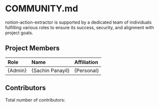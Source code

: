 # COMMUNITY.md

notion-action-extractor is supported by a dedicated team of individuals fulfilling various roles to ensure its success, security, and alignment with project goals.

## Project Members

| Role   | Name    | Affiliation    |
| :----- | :------ | :------------- |
| {Admin} | {Sachin Panayil} | {Personal} |

## Contributors

Total number of contributors: <!--CONTRIBUTOR COUNT START--> <!--CONTRIBUTOR COUNT END-->

<!-- readme: contributors -start -->
<!-- readme: contributors -end -->
